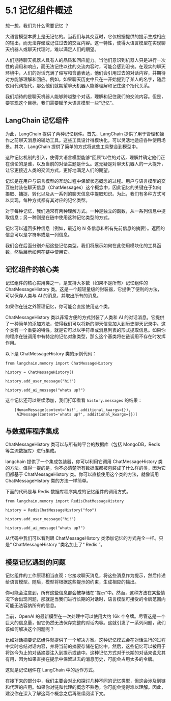 # 5.1 记忆组件概述

想一想，我们为什么需要记忆 ？

大语言模型本质上是无记忆的。当我们与其交互时，它仅根据提供的提示生成相应的输出，而无法存储或记住过去的交互内容。这一特性，使得大语言模型在实现聊天机器人或聊天代理时，难以满足人们的期望。

人们期待聊天机器人具有人的品质和回应能力。当他们意识到机器人只是进行一次性的调用和响应，而无法记住以往的交流内容时，可能会感到沮丧。在现实的聊天环境中，人们的对话充满了缩写和含蓄表达，他们会引用过去的对话内容，并期待对方能够理解和回应。例如，如果聊天历史中只在一开始提到了某人的名字，随后仅用代词指代，那么他们就期望聊天机器人能够理解和记住这个指代关系。

我们期待的是聊天机器人能够跨越整个对话，理解和记住我们的交流内容。但是，要实现这个目标，我们需要赋予大语言模型一些“记忆”。

## LangChain 记忆组件

为此，LangChain 提供了两种记忆组件。首先，LangChain 提供了用于管理和操作之前聊天消息的辅助工具。这些工具设计得模块化，可以灵活地适应各种使用场景。其次，LangChain 提供了简单的方式将这些工具整合到模型中。

这种记忆机制的引入，使得大语言模型能够“回顾”以往的对话，理解并确定他们正在谈论的是谁，以及当前的对话主题是什么。这无疑是对聊天机器人的一大提升，让它更接近人类的交流方式，更好地满足人们的期望。

记忆是在用户与语言模型的互动过程中保留状态概念的过程。用户与语言模型的交互被封装在聊天信息（ChatMessages）这个概念中，因此记忆的关键在于如何摄取、捕捉、转化以及从一系列的聊天信息中提取知识。为此，我们有多种方式可以实现，每种方式都有其对应的记忆类型。

对于每种记忆，我们通常有两种理解方式。一种是独立的函数，从一系列信息中提取信息；另一种则是在链中使用这种记忆类型的方式。

记忆可以返回多种信息（例如，最近的 N 条信息和所有先前信息的摘要）。返回的信息可以是字符串或是一列信息。

我们会在后面分别介绍这些记忆类型。我们将展示如何在此使用模块化的工具函数，然后展示如何在链中使用它。

## 记忆组件的核心类

记忆组件的核心实用类之一，是支持大多数（如果不是所有）记忆组件的 ChatMessageHistory 类。这是一个超轻量级的封装器，它提供了便利的方法，可以保存人类与 AI 的消息，并取出所有的消息。

如果你在链之外管理记忆，你可能会直接使用这个类。

ChatMessageHistory 类以非常方便的方式封装了人类和 AI 的对话消息。它提供了一种简单的添加方法，使得我们可以将新的聊天信息加入到历史聊天记录中。这个类有一个重要的特性，就是它可以以字符串或消息列表的形式提取信息。如果你的程序在链调用中有特定的记忆对象类型，那么这个基类将在链调用不存在时发挥作用。

以下是 ChatMessageHistory 类的示例代码：

```
from langchain.memory import ChatMessageHistory

history = ChatMessageHistory()

history.add_user_message("hi!")

history.add_ai_message("whats up?")
```
这个记忆还可以继续添加，我们打印看看 `history.messages` 的结果：

```
    [HumanMessage(content='hi!', additional_kwargs={}),
     AIMessage(content='whats up?', additional_kwargs={})]
```

## 与数据库程序集成

ChatMessageHistory 类可以与所有跨平台的数据库（包括 MongoDB，Redis 等主流数据库）进行集成。

langchain 提供了一个集成包装器，你可以利用它调用 ChatMessageHistory 类的方法。值得一提的是，你不必清楚所有数据库都被包装成了什么样的类，因为它们都基于 ChatMessageHistory 类。你可以直接使用这个类的方法，就像调用 ChatMessageHistory 类的方法一样简单。

下面的代码是与 Redis 数据库程序集成的记忆组件的调用方式。

```
from langchain.memory import RedisChatMessageHistory

history = RedisChatMessageHistory("foo")

history.add_user_message("hi!")

history.add_ai_message("whats up?")
```

从代码中我们可以看到跟 ChatMessageHistory 类添加记忆的方式完全一样。只是“ ChatMessageHistory ”类名加上了“ Redis ”。

## 模型记忆遇到的问题

记忆组件的工作原理相当直观：它接收聊天消息，将这些消息作为提示，然后传递给语言模型。随后，模型将根据这些提示的约束，生成相应的输出。

你可能会注意到，所有这些信息都会被存储在“提示”中。然而，这种方法在某些情况下会出现问题，那就是当我们进行长期的对话时，语言模型可接受的令牌范围内可能无法容纳所有的信息。

当前，OpenAI 的最新模型在一次处理中可以使用大约 16k 个令牌。尽管这是一个巨大的信息量，但它仍然无法保存完整的对话内容。这就引发了一系列问题，我们该如何解决这个问题呢？

比如对话摘要记忆组件就提供了一个解决方案。这种记忆模式会在对话进行的过程中实时总结对话内容，并将当前的摘要存储在记忆中。然后，这些记忆可以被用于将迄今为止的对话摘要注入到提示或链中。这种记忆方式对于长期的对话来说尤其有用，因为如果直接在提示中保留过去的消息历史，可能会占用太多的令牌。

这就是记忆组件在 LangChain 中的运作方式。

在接下来的部分中，我们主要会对比和探讨几种不同的记忆类型，但这会涉及到链和代理的应用。如果你对链和代理的概念不熟悉，你可能会觉得难以理解。因此，建议你在深入了解这两个概念之后再继续阅读下文。